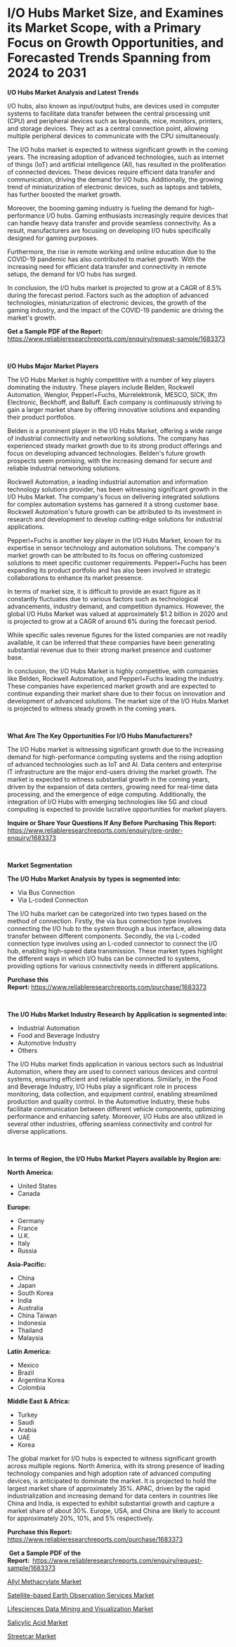 <p><h1>I/O Hubs Market Size, and Examines its Market Scope, with a Primary Focus on Growth Opportunities, and Forecasted Trends Spanning from 2024 to 2031</h1></p><p><strong>I/O Hubs Market Analysis and Latest Trends</strong></p>
<p><p>I/O hubs, also known as input/output hubs, are devices used in computer systems to facilitate data transfer between the central processing unit (CPU) and peripheral devices such as keyboards, mice, monitors, printers, and storage devices. They act as a central connection point, allowing multiple peripheral devices to communicate with the CPU simultaneously.</p><p>The I/O hubs market is expected to witness significant growth in the coming years. The increasing adoption of advanced technologies, such as internet of things (IoT) and artificial intelligence (AI), has resulted in the proliferation of connected devices. These devices require efficient data transfer and communication, driving the demand for I/O hubs. Additionally, the growing trend of miniaturization of electronic devices, such as laptops and tablets, has further boosted the market growth.</p><p>Moreover, the booming gaming industry is fueling the demand for high-performance I/O hubs. Gaming enthusiasts increasingly require devices that can handle heavy data transfer and provide seamless connectivity. As a result, manufacturers are focusing on developing I/O hubs specifically designed for gaming purposes.</p><p>Furthermore, the rise in remote working and online education due to the COVID-19 pandemic has also contributed to market growth. With the increasing need for efficient data transfer and connectivity in remote setups, the demand for I/O hubs has surged.</p><p>In conclusion, the I/O hubs market is projected to grow at a CAGR of 8.5% during the forecast period. Factors such as the adoption of advanced technologies, miniaturization of electronic devices, the growth of the gaming industry, and the impact of the COVID-19 pandemic are driving the market's growth.</p></p>
<p><strong>Get a Sample PDF of the Report:&nbsp;</strong> <a href="https://www.reliableresearchreports.com/enquiry/request-sample/1683373">https://www.reliableresearchreports.com/enquiry/request-sample/1683373</a></p>
<p>&nbsp;</p>
<p><strong>I/O Hubs Major Market Players</strong></p>
<p><p>The I/O Hubs Market is highly competitive with a number of key players dominating the industry. These players include Belden, Rockwell Automation, Wenglor, Pepperl+Fuchs, Murrelektronik, MESCO, SICK, Ifm Electronic, Beckhoff, and Balluff. Each company is continuously striving to gain a larger market share by offering innovative solutions and expanding their product portfolios.</p><p>Belden is a prominent player in the I/O Hubs Market, offering a wide range of industrial connectivity and networking solutions. The company has experienced steady market growth due to its strong product offerings and focus on developing advanced technologies. Belden's future growth prospects seem promising, with the increasing demand for secure and reliable industrial networking solutions.</p><p>Rockwell Automation, a leading industrial automation and information technology solutions provider, has been witnessing significant growth in the I/O Hubs Market. The company's focus on delivering integrated solutions for complex automation systems has garnered it a strong customer base. Rockwell Automation's future growth can be attributed to its investment in research and development to develop cutting-edge solutions for industrial applications.</p><p>Pepperl+Fuchs is another key player in the I/O Hubs Market, known for its expertise in sensor technology and automation solutions. The company's market growth can be attributed to its focus on offering customized solutions to meet specific customer requirements. Pepperl+Fuchs has been expanding its product portfolio and has also been involved in strategic collaborations to enhance its market presence.</p><p>In terms of market size, it is difficult to provide an exact figure as it constantly fluctuates due to various factors such as technological advancements, industry demand, and competition dynamics. However, the global I/O Hubs Market was valued at approximately $1.2 billion in 2020 and is projected to grow at a CAGR of around 6% during the forecast period.</p><p>While specific sales revenue figures for the listed companies are not readily available, it can be inferred that these companies have been generating substantial revenue due to their strong market presence and customer base.</p><p>In conclusion, the I/O Hubs Market is highly competitive, with companies like Belden, Rockwell Automation, and Pepperl+Fuchs leading the industry. These companies have experienced market growth and are expected to continue expanding their market share due to their focus on innovation and development of advanced solutions. The market size of the I/O Hubs Market is projected to witness steady growth in the coming years.</p></p>
<p>&nbsp;</p>
<p><strong>What Are The Key Opportunities For I/O Hubs Manufacturers?</strong></p>
<p><p>The I/O Hubs market is witnessing significant growth due to the increasing demand for high-performance computing systems and the rising adoption of advanced technologies such as IoT and AI. Data centers and enterprise IT infrastructure are the major end-users driving the market growth. The market is expected to witness substantial growth in the coming years, driven by the expansion of data centers, growing need for real-time data processing, and the emergence of edge computing. Additionally, the integration of I/O Hubs with emerging technologies like 5G and cloud computing is expected to provide lucrative opportunities for market players.</p></p>
<p><strong>Inquire or Share Your Questions If Any Before Purchasing This Report:</strong> <a href="https://www.reliableresearchreports.com/enquiry/pre-order-enquiry/1683373">https://www.reliableresearchreports.com/enquiry/pre-order-enquiry/1683373</a></p>
<p>&nbsp;</p>
<p><strong>Market Segmentation</strong></p>
<p><strong>The I/O Hubs Market Analysis by types is segmented into:</strong></p>
<p><ul><li>Via Bus Connection</li><li>Via L-coded Connection</li></ul></p>
<p><p>The I/O hubs market can be categorized into two types based on the method of connection. Firstly, the via bus connection type involves connecting the I/O hub to the system through a bus interface, allowing data transfer between different components. Secondly, the via L-coded connection type involves using an L-coded connector to connect the I/O hub, enabling high-speed data transmission. These market types highlight the different ways in which I/O hubs can be connected to systems, providing options for various connectivity needs in different applications.</p></p>
<p><strong>Purchase this Report:&nbsp;</strong><a href="https://www.reliableresearchreports.com/purchase/1683373">https://www.reliableresearchreports.com/purchase/1683373</a></p>
<p>&nbsp;</p>
<p><strong>The I/O Hubs Market Industry Research by Application is segmented into:</strong></p>
<p><ul><li>Industrial Automation</li><li>Food and Beverage Industry</li><li>Automotive Industry</li><li>Others</li></ul></p>
<p><p>The I/O Hubs market finds application in various sectors such as Industrial Automation, where they are used to connect various devices and control systems, ensuring efficient and reliable operations. Similarly, in the Food and Beverage Industry, I/O Hubs play a significant role in process monitoring, data collection, and equipment control, enabling streamlined production and quality control. In the Automotive Industry, these hubs facilitate communication between different vehicle components, optimizing performance and enhancing safety. Moreover, I/O Hubs are also utilized in several other industries, offering seamless connectivity and control for diverse applications.</p></p>
<p>&nbsp;</p>
<p><strong>In terms of Region, the I/O Hubs Market Players available by Region are:</strong></p>
<p>
    <p> <strong> North America: </strong>
        <ul>
            <li>United States</li>
            <li>Canada</li>
        </ul>
        </p> 
    <p> <strong> Europe: </strong>
        <ul>
            <li>Germany</li>
            <li>France</li>
            <li>U.K.</li>
            <li>Italy</li>
            <li>Russia</li>
        </ul>
        </p> 
    <p> <strong> Asia-Pacific: </strong>
        <ul>
            <li>China</li>
            <li>Japan</li>
            <li>South Korea</li>
            <li>India</li>
            <li>Australia</li>
            <li>China Taiwan</li>
            <li>Indonesia</li>
            <li>Thailand</li>
            <li>Malaysia</li>
        </ul>
        </p> 
    <p> <strong> Latin America: </strong>
        <ul>
            <li>Mexico</li>
            <li>Brazil</li>
            <li>Argentina Korea</li>
            <li>Colombia</li>
        </ul>
        </p> 
    <p> <strong> Middle East & Africa: </strong>
        <ul>
            <li>Turkey</li>
            <li>Saudi</li>
            <li>Arabia</li>
            <li>UAE</li>
            <li>Korea</li>
        </ul>
    </p>
    </p>
<p><p>The global market for I/O hubs is expected to witness significant growth across multiple regions. North America, with its strong presence of leading technology companies and high adoption rate of advanced computing devices, is anticipated to dominate the market. It is projected to hold the largest market share of approximately 35%. APAC, driven by the rapid industrialization and increasing demand for data centers in countries like China and India, is expected to exhibit substantial growth and capture a market share of about 30%. Europe, USA, and China are likely to account for approximately 20%, 10%, and 5% respectively.</p></p>
<p><strong>Purchase this Report: </strong><a href="https://www.reliableresearchreports.com/purchase/1683373">https://www.reliableresearchreports.com/purchase/1683373</a></p>
<p>&nbsp;<strong>Get a Sample PDF of the Report:&nbsp;&nbsp;</strong><a href="https://www.reliableresearchreports.com/enquiry/request-sample/1683373">https://www.reliableresearchreports.com/enquiry/request-sample/1683373</a></p>
<p><strong></strong></p>
<p><p><a href="https://medium.com/@hollietowne534/allyl-methacrylate-market-competitive-analysis-market-trends-and-forecast-to-2031-ea57081ed6ac">Allyl Methacrylate Market</a></p><p><a href="https://github.com/eththg/Market-Research-Report-List-1/blob/main/satellite-based-earth-observation-services-market.md">Satellite-based Earth Observation Services Market</a></p><p><a href="https://github.com/maelibra/Market-Research-Report-List-1/blob/main/lifesciences-data-mining-and-visualization-market.md">Lifesciences Data Mining and Visualization Market</a></p><p><a href="https://medium.com/@hollietowne534/salicylic-acid-market-outlook-industry-overview-and-forecast-2024-to-2031-35754f03fed2">Salicylic Acid Market</a></p><p><a href="https://medium.com/@vanessachurchill767/streetcar-market-insights-into-market-cagr-market-trends-and-growth-strategies-5f7a1d50cf9a">Streetcar Market</a></p></p>